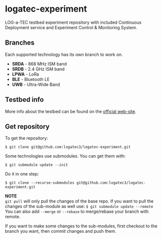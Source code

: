 # logatec-experiment

LOG-a-TEC testbed experiment repository with included Continuous Deployment service and Experiment Control & Monitoring System.

## Branches

Each supported technology has its own branch to work on.

* **SRDA** - 868 MHz ISM band
* **SRDB** - 2.4 GHz ISM band
* **LPWA** - LoRa 
* **BLE** - Bluetooth LE
* **UWB** - Ultra-Wide Band

## Testbed info

More info about the testbed can be found on the [official web-site](http://log-a-tec.eu/index.html "Official web-site").

## Get repository

To get the repository:

`$ git clone git@github.com:logatec3/logatec-experiment.git`

Some technologies use submodules. You can get them with:

`$ git submodule update --init`

Do it in one step:

`$ git clone --recurse-submodules git@github.com:logatec3/logatec-experiment.git`

**NOTE** \
`git pull` will only pull the changes of the base repo.
If you want to pull the changes of the sub-module as well use: ```$ git submodule update --remote``` \
You can also add `--merge` or `--rebase` to merge/rebase your branch with remote.

If you want to make some changes to the sub-modules, first checkout to the branch you want, then commit changes and push them.
